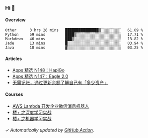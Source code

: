 ### Hi 👋

#### Overview

<!--START_SECTION:waka-->
```text
Other      3 hrs 26 mins   ███████████████▒░░░░░░░░░   61.09 % 
Python     59 mins         ████▒░░░░░░░░░░░░░░░░░░░░   17.71 % 
Markdown   46 mins         ███▒░░░░░░░░░░░░░░░░░░░░░   13.82 % 
Jade       13 mins         █░░░░░░░░░░░░░░░░░░░░░░░░   03.94 % 
Java       10 mins         ▓░░░░░░░░░░░░░░░░░░░░░░░░   03.25 % 
```
<!--END_SECTION:waka-->

#### Articles

<!-- BLOG:START -->
- [Apps 精选 N148：HapiGo](http://huhuhang.com/post/product-hunt/product-hunt-n148)
- [Apps 精选 N147：Eagle 2.0](http://huhuhang.com/post/product-hunt/product-hunt-n147)
- [无需记账，通过更新余额了解自己有「多少资产」](http://huhuhang.com/post/sspai/64506)
<!-- BLOG:END -->

#### Courses

<!-- SYL:START -->
- [AWS Lambda 开发企业微信消息机器人](https://lanqiao.cn/courses/2868)
- [楼+ 之深度学习实战](https://lanqiao.cn/courses/2617)
- [楼+ 之机器学习实战](https://lanqiao.cn/courses/2616)
<!-- SYL:END -->

###### ✓ Automatically updated by [GitHub Action](https://github.com/huhuhang/huhuhang/actions).

